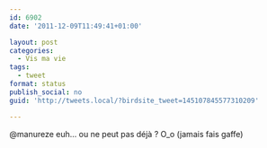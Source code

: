 ```yaml
---
id: 6902
date: '2011-12-09T11:49:41+01:00'

layout: post
categories:
  - Vis ma vie
tags:
  - tweet
format: status
publish_social: no
guid: 'http://tweets.local/?birdsite_tweet=145107845577310209'

---
```


@manureze euh… ou ne peut pas déjà ? O\_o (jamais fais gaffe)